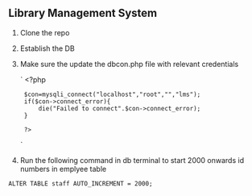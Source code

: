 ## Library Management System

1. Clone the repo
2. Establish the DB
3. Make sure the update the dbcon.php file with relevant credentials

    `
        <?php

        $con=mysqli_connect("localhost","root","","lms");
        if($con->connect_error){
            die("Failed to connect".$con->connect_error);
        }
        
        ?>
    `

4. Run the following command in db terminal to start 2000 onwards id numbers in emplyee table

`
ALTER TABLE staff AUTO_INCREMENT = 2000;
`
